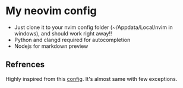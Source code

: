 # My neovim config
- Just clone it to your nvim config folder (~/Appdata/Local/nvim in windows), and should work right away!!
- Python and clangd required for autocompletion
- Nodejs for markdown preview

## Refrences
Highly inspired from this [config](https://github.com/kevinfengcs88/nvim). It's almost same with few exceptions.
